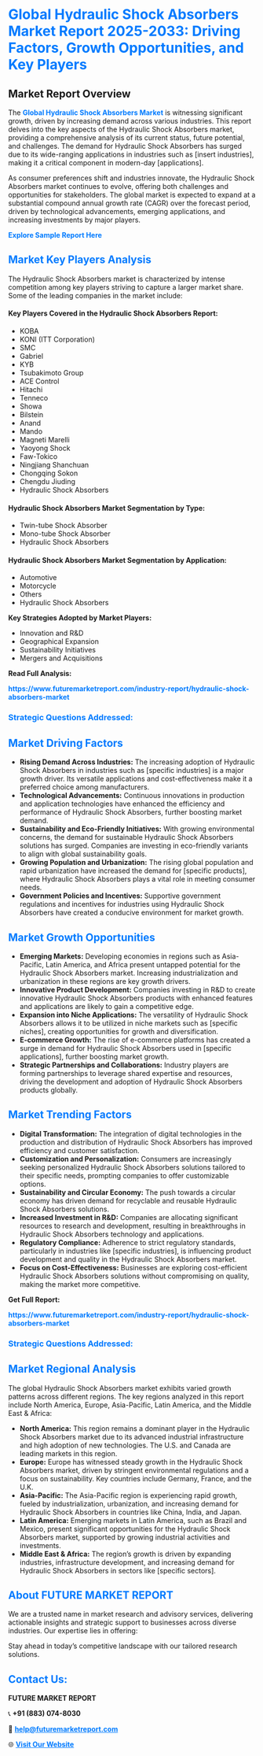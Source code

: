 <h1 style="color: #007BFF;">Global Hydraulic Shock Absorbers Market Report 2025-2033: Driving Factors, Growth Opportunities, and Key Players</h1>

<section id="overview">
<h2>Market Report Overview</h2>
<p>The <a href="https://www.futuremarketreport.com/industry-report/hydraulic-shock-absorbers-market" style="color: #007BFF; text-decoration: none;"><strong>Global Hydraulic Shock Absorbers Market</strong></a> is witnessing significant growth, driven by increasing demand across various industries. This report delves into the key aspects of the Hydraulic Shock Absorbers market, providing a comprehensive analysis of its current status, future potential, and challenges. The demand for Hydraulic Shock Absorbers has surged due to its wide-ranging applications in industries such as [insert industries], making it a critical component in modern-day [applications].</p>
<p>As consumer preferences shift and industries innovate, the Hydraulic Shock Absorbers market continues to evolve, offering both challenges and opportunities for stakeholders. The global market is expected to expand at a substantial compound annual growth rate (CAGR) over the forecast period, driven by technological advancements, emerging applications, and increasing investments by major players.</p>
</section>

<section id="overview">
<p><a href="https://www.futuremarketreport.com/request-sample/reportId=99824" style="color: #007BFF; text-decoration: none;"><strong>Explore Sample Report Here</strong></a></p>
</section>

<section id="key-players">
<h2 style="color: #007BFF;">Market Key Players Analysis</h2>
<p>The Hydraulic Shock Absorbers market is characterized by intense competition among key players striving to capture a larger market share. Some of the leading companies in the market include:</p>
<h4>Key Players Covered in the Hydraulic Shock Absorbers Report:</h4>
<ul><li>KOBA</li><li>KONI (ITT Corporation)</li><li>SMC</li><li>Gabriel</li><li>KYB</li><li>Tsubakimoto Group</li><li>ACE Control</li><li>Hitachi</li><li>Tenneco</li><li>Showa</li><li>Bilstein</li><li>Anand</li><li>Mando</li><li>Magneti Marelli</li><li>Yaoyong Shock</li><li>Faw-Tokico</li><li>Ningjiang Shanchuan</li><li>Chongqing Sokon</li><li>Chengdu Jiuding</li><li>Hydraulic Shock Absorbers</li></ul>
<h4>Hydraulic Shock Absorbers Market Segmentation by Type:</h4>
<ul><li>Twin-tube Shock Absorber</li><li>Mono-tube Shock Absorber</li><li>Hydraulic Shock Absorbers</li></ul>

<h4>Hydraulic Shock Absorbers Market Segmentation by Application:</h4>
<ul><li>Automotive</li><li>Motorcycle</li><li>Others</li><li>Hydraulic Shock Absorbers</li></ul>
<p><strong>Key Strategies Adopted by Market Players:</strong></p>
<ul>
<li>Innovation and R&D</li>
<li>Geographical Expansion</li>
<li>Sustainability Initiatives</li>
<li>Mergers and Acquisitions</li>
</ul>
</section>

<section>
<p><strong>Read Full Analysis: </strong></p><a href="https://www.futuremarketreport.com/industry-report/hydraulic-shock-absorbers-market" style="color: #007BFF; text-decoration: none;"><strong>https://www.futuremarketreport.com/industry-report/hydraulic-shock-absorbers-market</strong></a>
<h3 style="color: #007BFF;">Strategic Questions Addressed:</h3>
</section>

<section id="driving-factors">
<h2 style="color: #007BFF;">Market Driving Factors</h2>
<ul>
<li><strong>Rising Demand Across Industries:</strong> The increasing adoption of Hydraulic Shock Absorbers in industries such as [specific industries] is a major growth driver. Its versatile applications and cost-effectiveness make it a preferred choice among manufacturers.</li>
<li><strong>Technological Advancements:</strong> Continuous innovations in production and application technologies have enhanced the efficiency and performance of Hydraulic Shock Absorbers, further boosting market demand.</li>
<li><strong>Sustainability and Eco-Friendly Initiatives:</strong> With growing environmental concerns, the demand for sustainable Hydraulic Shock Absorbers solutions has surged. Companies are investing in eco-friendly variants to align with global sustainability goals.</li>
<li><strong>Growing Population and Urbanization:</strong> The rising global population and rapid urbanization have increased the demand for [specific products], where Hydraulic Shock Absorbers plays a vital role in meeting consumer needs.</li>
<li><strong>Government Policies and Incentives:</strong> Supportive government regulations and incentives for industries using Hydraulic Shock Absorbers have created a conducive environment for market growth.</li>
</ul>
</section>

<section id="growth-opportunities">
<h2 style="color: #007BFF;">Market Growth Opportunities</h2>
<ul>
<li><strong>Emerging Markets:</strong> Developing economies in regions such as Asia-Pacific, Latin America, and Africa present untapped potential for the Hydraulic Shock Absorbers market. Increasing industrialization and urbanization in these regions are key growth drivers.</li>
<li><strong>Innovative Product Development:</strong> Companies investing in R&D to create innovative Hydraulic Shock Absorbers products with enhanced features and applications are likely to gain a competitive edge.</li>
<li><strong>Expansion into Niche Applications:</strong> The versatility of Hydraulic Shock Absorbers allows it to be utilized in niche markets such as [specific niches], creating opportunities for growth and diversification.</li>
<li><strong>E-commerce Growth:</strong> The rise of e-commerce platforms has created a surge in demand for Hydraulic Shock Absorbers used in [specific applications], further boosting market growth.</li>
<li><strong>Strategic Partnerships and Collaborations:</strong> Industry players are forming partnerships to leverage shared expertise and resources, driving the development and adoption of Hydraulic Shock Absorbers products globally.</li>
</ul>
</section>

<section id="trending-factors">
<h2 style="color: #007BFF;">Market Trending Factors</h2>
<ul>
<li><strong>Digital Transformation:</strong> The integration of digital technologies in the production and distribution of Hydraulic Shock Absorbers has improved efficiency and customer satisfaction.</li>
<li><strong>Customization and Personalization:</strong> Consumers are increasingly seeking personalized Hydraulic Shock Absorbers solutions tailored to their specific needs, prompting companies to offer customizable options.</li>
<li><strong>Sustainability and Circular Economy:</strong> The push towards a circular economy has driven demand for recyclable and reusable Hydraulic Shock Absorbers solutions.</li>
<li><strong>Increased Investment in R&D:</strong> Companies are allocating significant resources to research and development, resulting in breakthroughs in Hydraulic Shock Absorbers technology and applications.</li>
<li><strong>Regulatory Compliance:</strong> Adherence to strict regulatory standards, particularly in industries like [specific industries], is influencing product development and quality in the Hydraulic Shock Absorbers market.</li>
<li><strong>Focus on Cost-Effectiveness:</strong> Businesses are exploring cost-efficient Hydraulic Shock Absorbers solutions without compromising on quality, making the market more competitive.</li>
</ul>
</section>

<section>
<p><strong>Get Full Report: </strong></p><a href="https://www.futuremarketreport.com/industry-report/hydraulic-shock-absorbers-market" style="color: #007BFF; text-decoration: none;"><strong>https://www.futuremarketreport.com/industry-report/hydraulic-shock-absorbers-market</strong></a>
<h3 style="color: #007BFF;">Strategic Questions Addressed:</h3>
</section>


<section id="regional-analysis">
<h2 style="color: #007BFF;">Market Regional Analysis</h2>
<p>The global Hydraulic Shock Absorbers market exhibits varied growth patterns across different regions. The key regions analyzed in this report include North America, Europe, Asia-Pacific, Latin America, and the Middle East & Africa:</p>
<ul>
<li><strong>North America:</strong> This region remains a dominant player in the Hydraulic Shock Absorbers market due to its advanced industrial infrastructure and high adoption of new technologies. The U.S. and Canada are leading markets in this region.</li>
<li><strong>Europe:</strong> Europe has witnessed steady growth in the Hydraulic Shock Absorbers market, driven by stringent environmental regulations and a focus on sustainability. Key countries include Germany, France, and the U.K.</li>
<li><strong>Asia-Pacific:</strong> The Asia-Pacific region is experiencing rapid growth, fueled by industrialization, urbanization, and increasing demand for Hydraulic Shock Absorbers in countries like China, India, and Japan.</li>
<li><strong>Latin America:</strong> Emerging markets in Latin America, such as Brazil and Mexico, present significant opportunities for the Hydraulic Shock Absorbers market, supported by growing industrial activities and investments.</li>
<li><strong>Middle East & Africa:</strong> The region’s growth is driven by expanding industries, infrastructure development, and increasing demand for Hydraulic Shock Absorbers in sectors like [specific sectors].</li>
</ul>
</section>

<footer>
<h2 style="color: #007BFF;">About FUTURE MARKET REPORT</h2>
<p>We are a trusted name in market research and advisory services, delivering actionable insights and strategic support to businesses across diverse industries. Our expertise lies in offering:</p>

<p>Stay ahead in today’s competitive landscape with our tailored research solutions.</p>

<h2 style="color: #007BFF;">Contact Us:</h2>
<p><strong>FUTURE MARKET REPORT</strong></p>
<p>📞 <strong>+91 (883) 074-8030</strong></p>
<p>📧 <strong><a href="mailto:help@futuremarketreport.com" style="color: #007BFF;">help@futuremarketreport.com</a></strong></p>
<p>🌐 <strong><a href="https://www.futuremarketreport.com/" style="color: #007BFF;">Visit Our Website</a></strong></p>
</footer>